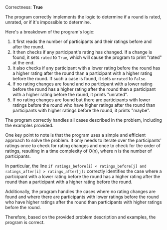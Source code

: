 Correctness: **True**

The program correctly implements the logic to determine if a round is rated, unrated, or if it's impossible to determine. 

Here's a breakdown of the program's logic:

1. It first reads the number of participants and their ratings before and after the round.
2. It then checks if any participant's rating has changed. If a change is found, it sets `rated` to `True`, which will cause the program to print "rated" at the end.
3. It also checks if any participant with a lower rating before the round has a higher rating after the round than a participant with a higher rating before the round. If such a case is found, it sets `unrated` to `False`.
4. If no rating changes are found and no participant with a lower rating before the round has a higher rating after the round than a participant with a higher rating before the round, it prints "unrated". 
5. If no rating changes are found but there are participants with lower ratings before the round who have higher ratings after the round than participants with higher ratings before the round, it prints "maybe".

The program correctly handles all cases described in the problem, including the examples provided. 

One key point to note is that the program uses a simple and efficient approach to solve the problem. It only needs to iterate over the participants' ratings once to check for rating changes and once to check for the order of ratings, resulting in a time complexity of O(n), where n is the number of participants. 

In particular, the line `if ratings_before[i] < ratings_before[j] and ratings_after[i] > ratings_after[j]:` correctly identifies the case where a participant with a lower rating before the round has a higher rating after the round than a participant with a higher rating before the round. 

Additionally, the program handles the cases where no rating changes are found and where there are participants with lower ratings before the round who have higher ratings after the round than participants with higher ratings before the round. 

Therefore, based on the provided problem description and examples, the program is correct.